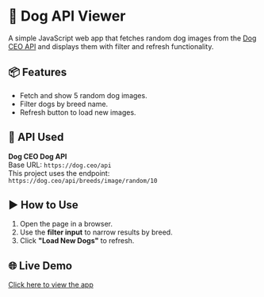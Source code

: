 # 🐶 Dog API Viewer

A simple JavaScript web app that fetches random dog images from the [Dog CEO API](https://dog.ceo/dog-api/) and displays them with filter and refresh functionality.

## 📦 Features

- Fetch and show 5 random dog images.
- Filter dogs by breed name.
- Refresh button to load new images.

## 🚀 API Used

**Dog CEO Dog API**  
Base URL: `https://dog.ceo/api`  
This project uses the endpoint:  
`https://dog.ceo/api/breeds/image/random/10`

## ▶️ How to Use

1. Open the page in a browser.
2. Use the **filter input** to narrow results by breed.
3. Click **"Load New Dogs"** to refresh.

## 🌐 Live Demo

[Click here to view the app]([https://rohan090987.github.io/Build-a-Simple-API-Data-viewer/)
